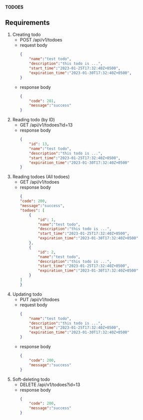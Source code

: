#### TODOES

## Requirements
1. Creating todo
    * POST /api/v1/todoes
    * request body 
        ```json
        {
            "name":"test todo",
            "description":"this todo is ...",
            "start_time":"2023-01-25T17:32:40Z+0500",
            "expiration_time":"2023-01-30T17:32:40Z+0500",
        }
        ```
    * response body
        ```json
        {
            "code": 201,
            "message":"success"
        }
        ```
2. Reading todo (by ID)
    * GET /api/v1/todoes?id=13
    * response body
        ```json
        {
            "id": 13,
            "name":"test todo",
            "description":"this todo is ...",
            "start_time":"2023-01-25T17:32:40Z+0500",
            "expiration_time":"2023-01-30T17:32:40Z+0500"
        }
        ```
2. Reading todoes (All todoes)
    * GET /api/v1/todoes
    * response body
        ```json
        {
        "code": 200,
        "message":"success",
        "todoes": [
            {
                "id": 1,
                "name":"test todo",
                "description":"this todo is ...",
                "start_time":"2023-01-25T17:32:40Z+0500",
                "expiration_time":"2023-01-30T17:32:40Z+0500"
            },
            {
                "id": 2,
                "name":"test todo",
                "description":"this todo is ...",
                "start_time":"2023-01-25T17:32:40Z+0500",
                "expiration_time":"2023-01-30T17:32:40Z+0500"
            }
        ]
        }
        ```
3. Updating todo
    * PUT /api/v1/todoes
    * request body 
        ```json
        {
            "name":"test todo",
            "description":"this todo is ...",
            "start_time":"2023-01-25T17:32:40Z+0500",
            "expiration_time":"2023-01-30T17:32:40Z+0500"
        }
        ```
    * response body
        ```json
        {
            "code": 200,
            "message":"success"
        }
        ```
4. Soft-deleting todo
    * DELETE /api/v1/todoes?id=13
    * response body
        ```json
        {
            "code": 200,
            "message":"success"
        }
        ```